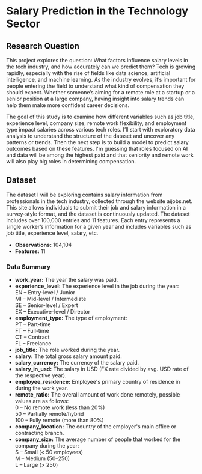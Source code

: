 # Salary Prediction in the Technology Sector

## Research Question

This project explores the question: What factors influence salary levels in the tech industry, and how accurately can we predict them? Tech is growing rapidly, especially with the rise of fields like data science, artificial intelligence, and machine learning. As the industry evolves, it’s important for people entering the field to understand what kind of compensation they should expect. Whether someone’s aiming for a remote role at a startup or a senior position at a large company, having insight into salary trends can help them make more confident career decisions.

The goal of this study is to examine how different variables such as job title, experience level, company size, remote work flexibility, and employment type impact salaries across various tech roles. I’ll start with exploratory data analysis to understand the structure of the dataset and uncover any patterns or trends. Then the next step is to build a model to predict salary outcomes based on these features. I'm guessing that roles focused on AI and data will be among the highest paid and that seniority and remote work will also play big roles in determining compensation.

## Dataset

The dataset I will be exploring contains salary information from professionals in the tech industry, collected through the website aijobs.net. This site allows individuals to submit their job and salary information in a survey-style format, and the dataset is continuously updated. The dataset includes over 100,000 entries and 11 features. Each entry represents a single worker’s information for a given year and includes variables such as job title, experience level, salary, etc.

-   **Observations:** 104,104
-   **Features:** 11

### Data Summary

-   **work_year:** The year the salary was paid.
-   **experience_level:** The experience level in the job during the year:<br>EN – Entry-level / Junior<br>MI – Mid-level / Intermediate<br>SE – Senior-level / Expert<br>EX – Executive-level / Director
-   **employment_type:** The type of employment:<br>PT – Part-time<br>FT – Full-time<br>CT – Contract<br>FL – Freelance
-   **job_title:** The role worked during the year.
-   **salary:** The total gross salary amount paid.
-   **salary_currency:** The currency of the salary paid.
-   **salary_in_usd:** The salary in USD (FX rate divided by avg. USD rate of the respective year).
-   **employee_residence:** Employee's primary country of residence in during the work year.
-   **remote_ratio:** The overall amount of work done remotely, possible values are as follows:<br>0 – No remote work (less than 20%) <br>50 – Partially remote/hybrid<br>100 – Fully remote (more than 80%)
-   **company_location:** The country of the employer's main office or contracting branch.
-   **company_size:** The average number of people that worked for the company during the year: <br>S – Small (\< 50 employees)<br>M – Medium (50–250)<br>L – Large (\> 250)
